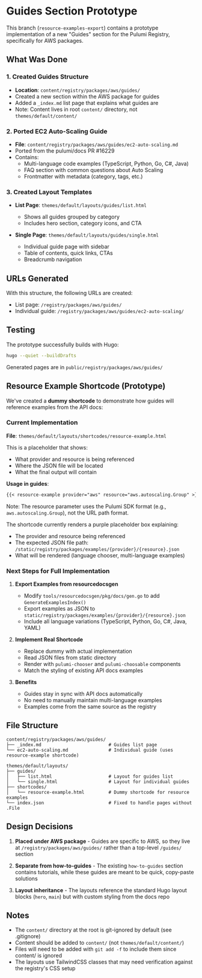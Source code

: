 # Guides Section Prototype

This branch (`resource-examples-export`) contains a prototype implementation of a new "Guides" section for the Pulumi Registry, specifically for AWS packages.

## What Was Done

### 1. Created Guides Structure
- **Location**: `content/registry/packages/aws/guides/`
- Created a new section within the AWS package for guides
- Added a `_index.md` list page that explains what guides are
- Note: Content lives in root `content/` directory, not `themes/default/content/`

### 2. Ported EC2 Auto-Scaling Guide
- **File**: `content/registry/packages/aws/guides/ec2-auto-scaling.md`
- Ported from the pulumi/docs PR #16229
- Contains:
  - Multi-language code examples (TypeScript, Python, Go, C#, Java)
  - FAQ section with common questions about Auto Scaling
  - Frontmatter with metadata (category, tags, etc.)

### 3. Created Layout Templates
- **List Page**: `themes/default/layouts/guides/list.html`
  - Shows all guides grouped by category
  - Includes hero section, category icons, and CTA

- **Single Page**: `themes/default/layouts/guides/single.html`
  - Individual guide page with sidebar
  - Table of contents, quick links, CTAs
  - Breadcrumb navigation

## URLs Generated

With this structure, the following URLs are created:
- List page: `/registry/packages/aws/guides/`
- Individual guide: `/registry/packages/aws/guides/ec2-auto-scaling/`

## Testing

The prototype successfully builds with Hugo:
```bash
hugo --quiet --buildDrafts
```

Generated pages are in `public/registry/packages/aws/guides/`

## Resource Example Shortcode (Prototype)

We've created a **dummy shortcode** to demonstrate how guides will reference examples from the API docs:

### Current Implementation

**File**: `themes/default/layouts/shortcodes/resource-example.html`

This is a placeholder that shows:
- What provider and resource is being referenced
- Where the JSON file will be located
- What the final output will contain

**Usage in guides**:
```markdown
{{< resource-example provider="aws" resource="aws.autoscaling.Group" >}}
```

Note: The resource parameter uses the Pulumi SDK format (e.g., `aws.autoscaling.Group`), not the URL path format.

The shortcode currently renders a purple placeholder box explaining:
- The provider and resource being referenced
- The expected JSON file path: `/static/registry/packages/examples/{provider}/{resource}.json`
- What will be rendered (language chooser, multi-language examples)

### Next Steps for Full Implementation

1. **Export Examples from resourcedocsgen**
   - Modify `tools/resourcedocsgen/pkg/docs/gen.go` to add `GenerateExamplesIndex()`
   - Export examples as JSON to `static/registry/packages/examples/{provider}/{resource}.json`
   - Include all language variations (TypeScript, Python, Go, C#, Java, YAML)

2. **Implement Real Shortcode**
   - Replace dummy with actual implementation
   - Read JSON files from static directory
   - Render with `pulumi-chooser` and `pulumi-choosable` components
   - Match the styling of existing API docs examples

3. **Benefits**
   - Guides stay in sync with API docs automatically
   - No need to manually maintain multi-language examples
   - Examples come from the same source as the registry

## File Structure

```
content/registry/packages/aws/guides/
├── _index.md                         # Guides list page
└── ec2-auto-scaling.md               # Individual guide (uses resource-example shortcode)

themes/default/layouts/
├── guides/
│   ├── list.html                     # Layout for guides list
│   └── single.html                   # Layout for individual guides
├── shortcodes/
│   └── resource-example.html         # Dummy shortcode for resource examples
└── index.json                        # Fixed to handle pages without .File
```

## Design Decisions

1. **Placed under AWS package** - Guides are specific to AWS, so they live at `/registry/packages/aws/guides/` rather than a top-level `/guides/` section

2. **Separate from how-to-guides** - The existing `how-to-guides` section contains tutorials, while these guides are meant to be quick, copy-paste solutions

3. **Layout inheritance** - The layouts reference the standard Hugo layout blocks (`hero`, `main`) but with custom styling from the docs repo

## Notes

- The `content/` directory at the root is git-ignored by default (see .gitignore)
- Content should be added to `content/` (not `themes/default/content/`)
- Files will need to be added with `git add -f` to include them since content/ is ignored
- The layouts use TailwindCSS classes that may need verification against the registry's CSS setup
